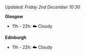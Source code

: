 *Updated: Friday 2nd December 10:30*

**Glasgow**

* 11h - 22h: :cloud: Cloudy

**Edinburgh**

* 11h - 22h: :cloud: Cloudy
